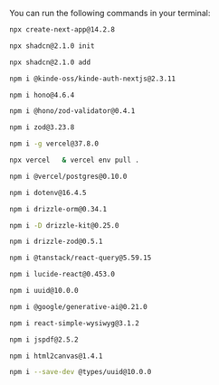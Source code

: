 You can run the following commands in your terminal:

```bash
npx create-next-app@14.2.8
```

```bash
npx shadcn@2.1.0 init
```

```bash
npx shadcn@2.1.0 add
```

```bash
npm i @kinde-oss/kinde-auth-nextjs@2.3.11
```

```bash
npm i hono@4.6.4
```

```bash
npm i @hono/zod-validator@0.4.1
```

```bash
npm i zod@3.23.8
```

```bash
npm i -g vercel@37.8.0
```

```bash
npx vercel   & vercel env pull .
```

```bash
npm i @vercel/postgres@0.10.0
```

```bash
npm i dotenv@16.4.5
```

```bash
npm i drizzle-orm@0.34.1
```

```bash
npm i -D drizzle-kit@0.25.0
```

```bash
npm i drizzle-zod@0.5.1
```

```bash
npm i @tanstack/react-query@5.59.15
```

```bash
npm i lucide-react@0.453.0
```

```bash
npm i uuid@10.0.0
```

```bash
npm i @google/generative-ai@0.21.0
```

```bash
npm i react-simple-wysiwyg@3.1.2
```

```bash
npm i jspdf@2.5.2
```

```bash
npm i html2canvas@1.4.1
```

```bash
npm i --save-dev @types/uuid@10.0.0
```
